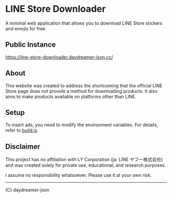 # LINE Store Downloader

A minimal web application that allows you to download LINE Store stickers and emojis for free.

## Public Instance

https://line-store-downloader.daydreamer-json.cc/

## About

This website was created to address the shortcoming that the official LINE Store page does not provide a method for downloading products. It also aims to make products available on platforms other than LINE.

## Setup

To insert ads, you need to modify the environment variables. For details, refer to [build.js](/build.js).

## Disclaimer

This project has no affiliation with LY Corporation (ja: LINE ヤフー株式会社) and was created solely for private use, educational, and research purposes.

I assume no responsibility whatsoever. Please use it at your own risk.

---

(C) daydreamer-json

